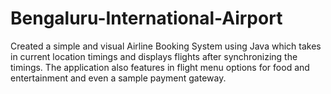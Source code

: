 # Bengaluru-International-Airport
Created a simple and visual Airline Booking System using Java which takes in current location timings and displays flights after synchronizing the timings. The application also features in flight menu options for food and entertainment and even a sample payment gateway.
